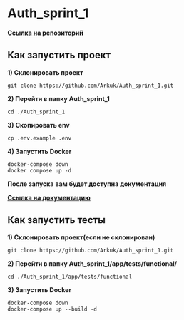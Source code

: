 # Auth_sprint_1
**[Ссылка на репозиторий](https://github.com/Arkuk/Auth_sprint_1)**
## Как запустить проект
**1) Склонировать проект**
```commandline
git clone https://github.com/Arkuk/Auth_sprint_1.git
```
**2) Перейти в папку Auth_sprint_1**
```commandline
cd ./Auth_sprint_1
```
**3) Скопировать env**
```commandline
cp .env.example .env
```
**4)  Запустить Docker**
```docker
docker-compose down
docker compose up -d
```
**После запуска вам будет доступна документация**

**[Ссылка на документацию](http://localhost/api/v1/swagger)**


## Как запустить тесты
**1) Склонировать проект(если не склонирован)**
```commandline
git clone https://github.com/Arkuk/Auth_sprint_1.git
```
**2) Перейти в папку Auth_sprint_1/app/tests/functional/**
```commandline
cd ./Auth_sprint_1/app/tests/functional
```
**3)  Запустить Docker**
```docker
docker-compose down
docker-compose up --build -d
```